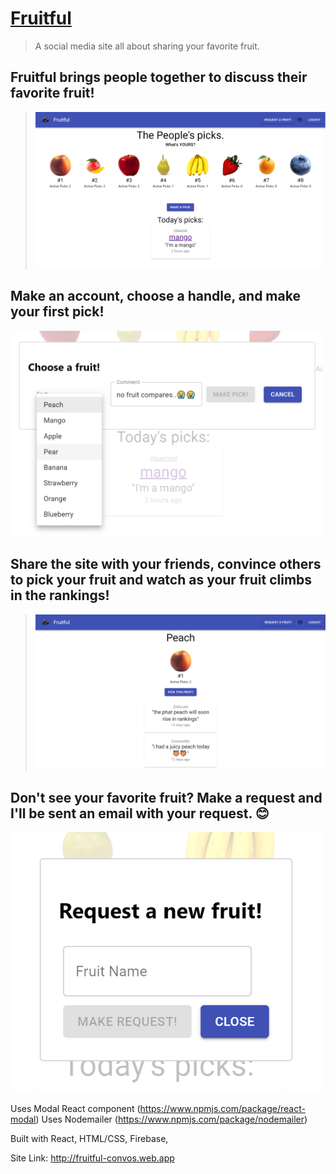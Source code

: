 # [Fruitful](http://fruitful-convos.web.app)
>A social media site all about sharing your favorite fruit.

## Fruitful brings people together to discuss their favorite fruit!
>![](homepage.png)

## Make an account, choose a handle, and make your first pick!
<img src="pickmodal.png" width="500">

## Share the site with your friends, convince others to pick your fruit and watch as your fruit climbs in the rankings!
>![](fruitpage.png)

## Don't see your favorite fruit? Make a request and I'll be sent an email with your request. 😊
<img src="requestmodal.png" width="500">

Uses Modal React component (https://www.npmjs.com/package/react-modal)
Uses Nodemailer (https://www.npmjs.com/package/nodemailer)

Built with React, HTML/CSS, Firebase, 

Site Link: http://fruitful-convos.web.app
